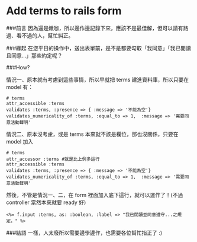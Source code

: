 Add terms to rails form
======

###前言
因為還是嫩咖，所以邊作邊記錄下來，應該不是最佳解，但可以請有路過、看不過的人，幫忙糾正。

###緣起
在您平日的操作中，送出表單前，是不是都要勾取「我同意」「我已閱讀且同意...」那些約定呢？

###How?

情況一、原本就有考慮到這些事情，所以早就把 terms 建進資料庫，所以只要在 model 有：

	# terms
	attr_accessible :terms
	validates :terms, :presence => { :message => '不能為空'}
	validates_numericality_of :terms, :equal_to => 1,  :message => '需要同意活動聲明'
		

情況二、原本沒考慮，或是 terms 本來就不該是欄位，那也沒關係，只要在 model 加入

	# terms
	attr_accessor :terms #就是比上例多這行
	attr_accessible :terms
	validates :terms, :presence => { :message => '不能為空'}
	validates_numericality_of :terms, :equal_to => 1,  :message => '需要同意活動聲明'

然後，不管是情況一、二，在 form 裡面加入底下這行，就可以運作了！(不過 controller 當然本來就要 ready 好)

	<%= f.input :terms, as: :boolean, :label => "我已閱讀並同意遵守...之規定。" %>
	
###結語
一樣，人太廢所以需要邊學邊作，也需要各位幫忙指正了 :)